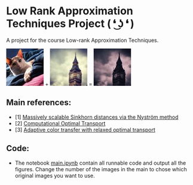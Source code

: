 # Low Rank Approximation Techniques Project ( ❛ ͜ʖ ❛ )
A project for the course Low-rank Approximation Techniques.

![le chat](img4_100.jpg?raw=true "Title") + ![le Big Ben](img2_100.jpg?raw=true "Title") = ![le chat dans le Big Ben](img42.jpg?raw=true "Title")

## Main references:
- [1] [Massively scalable Sinkhorn distances via the Nyström method](https://arxiv.org/pdf/1812.05189.pdf)
- [2] [Computational Optimal Transport](https://arxiv.org/pdf/1803.00567.pdf)
- [3] [Adaptive color transfer with relaxed optimal transport](https://ieeexplore.ieee.org/stamp/stamp.jsp?tp=&arnumber=7025983)

## Code:
- The notebook [main.ipynb](main.ipynb) contain all runnable code and output all the figures. Change the number of the images in the main to chose which original images you want to use.
